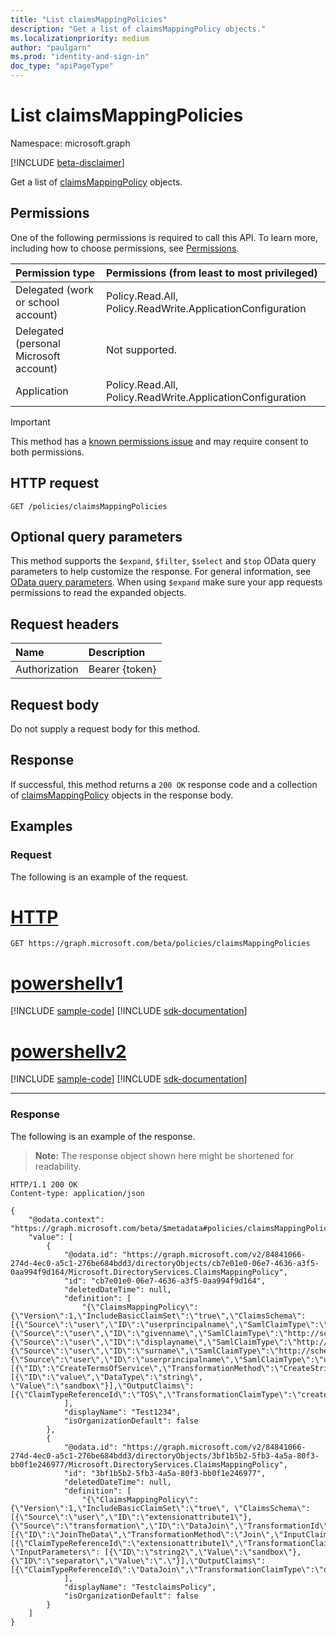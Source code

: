 ```yaml
---
title: "List claimsMappingPolicies"
description: "Get a list of claimsMappingPolicy objects."
ms.localizationpriority: medium
author: "paulgarn"
ms.prod: "identity-and-sign-in"
doc_type: "apiPageType"
---
```


# List claimsMappingPolicies

Namespace: microsoft.graph

[!INCLUDE [beta-disclaimer](../../includes/beta-disclaimer.md)]

Get a list of [claimsMappingPolicy](../resources/claimsmappingpolicy.md) objects.

## Permissions

One of the following permissions is required to call this API. To learn more, including how to choose permissions, see [Permissions](/graph/permissions-reference).

| Permission type                        | Permissions (from least to most privileged) |
|:---------------------------------------|:--------------------------------------------|
| Delegated (work or school account)     | Policy.Read.All, Policy.ReadWrite.ApplicationConfiguration |
| Delegated (personal Microsoft account) | Not supported. |
| Application                            | Policy.Read.All, Policy.ReadWrite.ApplicationConfiguration |

> [!IMPORTANT]
> This method has a [known permissions issue](/graph/known-issues#claims-mapping-policy) and may require consent to both permissions.

## HTTP request

<!-- { "blockType": "ignored" } -->

```http
GET /policies/claimsMappingPolicies
```

## Optional query parameters

This method supports the `$expand`, `$filter`, `$select` and `$top` OData query parameters to help customize the response. For general information, see [OData query parameters](/graph/query-parameters). When using `$expand` make sure your app requests permissions to read the expanded objects.

## Request headers

| Name      |Description|
|:----------|:----------|
| Authorization | Bearer {token} |

## Request body

Do not supply a request body for this method.

## Response

If successful, this method returns a `200 OK` response code and a collection of [claimsMappingPolicy](../resources/claimsmappingpolicy.md) objects in the response body.

## Examples

### Request

The following is an example of the request.

# [HTTP](#tab/http)
<!-- {
  "blockType": "request",
  "name": "get_claimsmappingpolicies"
}-->

```msgraph-interactive
GET https://graph.microsoft.com/beta/policies/claimsMappingPolicies
```

# [powershellv1](#tab/powershellv1)
[!INCLUDE [sample-code](../includes/snippets/powershellv1/get-claimsmappingpolicies-powershellv1-snippets.md)]
[!INCLUDE [sdk-documentation](../includes/snippets/snippets-sdk-documentation-link.md)]

# [powershellv2](#tab/powershellv2)
[!INCLUDE [sample-code](../includes/snippets/powershellv2/get-claimsmappingpolicies-powershellv2-snippets.md)]
[!INCLUDE [sdk-documentation](../includes/snippets/snippets-sdk-documentation-link.md)]

---


### Response

The following is an example of the response.

> **Note:** The response object shown here might be shortened for readability.

<!-- {
  "blockType": "response",
  "truncated": true,
  "@odata.type": "microsoft.graph.claimsMappingPolicy",
  "isCollection": true
} -->

```http
HTTP/1.1 200 OK
Content-type: application/json

{
    "@odata.context": "https://graph.microsoft.com/beta/$metadata#policies/claimsMappingPolicies",
    "value": [
        {
            "@odata.id": "https://graph.microsoft.com/v2/84841066-274d-4ec0-a5c1-276be684bdd3/directoryObjects/cb7e01e0-06e7-4636-a3f5-0aa994f9d164/Microsoft.DirectoryServices.ClaimsMappingPolicy",
            "id": "cb7e01e0-06e7-4636-a3f5-0aa994f9d164",
            "deletedDateTime": null,
            "definition": [
                "{\"ClaimsMappingPolicy\":{\"Version\":1,\"IncludeBasicClaimSet\":\"true\",\"ClaimsSchema\": [{\"Source\":\"user\",\"ID\":\"userprincipalname\",\"SamlClaimType\":\"http://schemas.xmlsoap.org/ws/2005/05/identity/claims/nameidentifier\"},{\"Source\":\"user\",\"ID\":\"givenname\",\"SamlClaimType\":\"http://schemas.xmlsoap.org/ws/2005/05/identity/claims/givenname\"},{\"Source\":\"user\",\"ID\":\"displayname\",\"SamlClaimType\":\"http://schemas.xmlsoap.org/ws/2005/05/identity/claims/name\"},{\"Source\":\"user\",\"ID\":\"surname\",\"SamlClaimType\":\"http://schemas.xmlsoap.org/ws/2005/05/identity/claims/surname\"},{\"Source\":\"user\",\"ID\":\"userprincipalname\",\"SamlClaimType\":\"username\"}],\"ClaimsTransformation\":[{\"ID\":\"CreateTermsOfService\",\"TransformationMethod\":\"CreateStringClaim\",\"InputParameters\": [{\"ID\":\"value\",\"DataType\":\"string\", \"Value\":\"sandbox\"}],\"OutputClaims\":[{\"ClaimTypeReferenceId\":\"TOS\",\"TransformationClaimType\":\"createdClaim\"}]}]}}"
            ],
            "displayName": "Test1234",
            "isOrganizationDefault": false
        },
        {
            "@odata.id": "https://graph.microsoft.com/v2/84841066-274d-4ec0-a5c1-276be684bdd3/directoryObjects/3bf1b5b2-5fb3-4a5a-80f3-bb0f1e246977/Microsoft.DirectoryServices.ClaimsMappingPolicy",
            "id": "3bf1b5b2-5fb3-4a5a-80f3-bb0f1e246977",
            "deletedDateTime": null,
            "definition": [
                "{\"ClaimsMappingPolicy\":{\"Version\":1,\"IncludeBasicClaimSet\":\"true\", \"ClaimsSchema\":[{\"Source\":\"user\",\"ID\":\"extensionattribute1\"},{\"Source\":\"transformation\",\"ID\":\"DataJoin\",\"TransformationId\":\"JoinTheData\",\"JwtClaimType\":\"JoinedData\"}],\"ClaimsTransformations\":[{\"ID\":\"JoinTheData\",\"TransformationMethod\":\"Join\",\"InputClaims\":[{\"ClaimTypeReferenceId\":\"extensionattribute1\",\"TransformationClaimType\":\"string1\"}], \"InputParameters\": [{\"ID\":\"string2\",\"Value\":\"sandbox\"},{\"ID\":\"separator\",\"Value\":\".\"}],\"OutputClaims\":[{\"ClaimTypeReferenceId\":\"DataJoin\",\"TransformationClaimType\":\"outputClaim\"}]}]}}"
            ],
            "displayName": "TestclaimsPolicy",
            "isOrganizationDefault": false
        }
    ]
}
```

<!-- uuid: 16cd6b66-4b1a-43a1-adaf-3a886856ed98
2019-02-04 14:57:30 UTC -->
<!-- {
  "type": "#page.annotation",
  "description": "List claimsMappingPolicies",
  "keywords": "",
  "section": "documentation",
  "tocPath": ""
}-->


